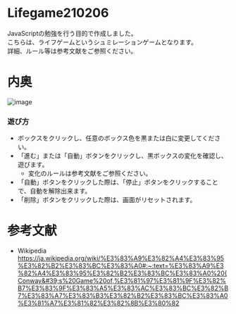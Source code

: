 # Lifegame210206
JavaScriptの勉強を行う目的で作成しました。<br>
こちらは、ライフゲームというシュミレーションゲームとなります。<br>
詳細、ルール等は参考文献をご参照ください。<br>

# 内奥
![image](https://user-images.githubusercontent.com/58103579/107145224-949ecf00-6983-11eb-87b6-8db426dd1e9c.png)<br>
### 遊び方
- ボックスをクリックし、任意のボックス色を黒または白に変更してください。
- 「進む」または「自動」ボタンをクリックし、黒ボックスの変化を確認し、遊びます。
  - 変化のルールは参考文献をご参照ください。
- 「自動」ボタンをクリックした際は、「停止」ボタンをクリックすることで、自動を解除出来ます。
- 「削除」ボタンをクリックした際は、画面がリセットされます。

# 参考文献
- Wikipedia<br>
https://ja.wikipedia.org/wiki/%E3%83%A9%E3%82%A4%E3%83%95%E3%82%B2%E3%83%BC%E3%83%A0#:~:text=%E3%83%A9%E3%82%A4%E3%83%95%E3%82%B2%E3%83%BC%E3%83%A0%20(Conway&#39;s%20Game%20of,%E3%81%97%E3%81%9F%E3%82%B7%E3%83%9F%E3%83%A5%E3%83%AC%E3%83%BC%E3%82%B7%E3%83%A7%E3%83%B3%E3%82%B2%E3%83%BC%E3%83%A0%E3%81%A7%E3%81%82%E3%82%8B%E3%80%82

